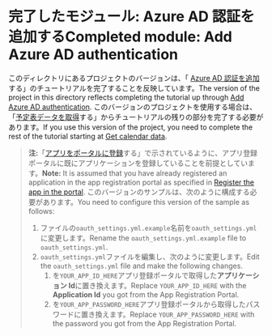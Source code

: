 # <a name="completed-module-add-azure-ad-authentication"></a><span data-ttu-id="dcd66-101">完了したモジュール: Azure AD 認証を追加する</span><span class="sxs-lookup"><span data-stu-id="dcd66-101">Completed module: Add Azure AD authentication</span></span>

<span data-ttu-id="dcd66-102">このディレクトリにあるプロジェクトのバージョンは、「 [Azure AD 認証を追加](https://docs.microsoft.com/graph/training/python-tutorial?tutorial-step=3)する」のチュートリアルを完了することを反映しています。</span><span class="sxs-lookup"><span data-stu-id="dcd66-102">The version of the project in this directory reflects completing the tutorial up through [Add Azure AD authentication](https://docs.microsoft.com/graph/training/python-tutorial?tutorial-step=3).</span></span> <span data-ttu-id="dcd66-103">このバージョンのプロジェクトを使用する場合は、「[予定表データを取得](https://docs.microsoft.com/graph/training/python-tutorial?tutorial-step=4)する」からチュートリアルの残りの部分を完了する必要があります。</span><span class="sxs-lookup"><span data-stu-id="dcd66-103">If you use this version of the project, you need to complete the rest of the tutorial starting at [Get calendar data](https://docs.microsoft.com/graph/training/python-tutorial?tutorial-step=4).</span></span>

> <span data-ttu-id="dcd66-104">**注:**「[アプリをポータルに登録](https://docs.microsoft.com/graph/training/python-tutorial?tutorial-step=2)する」で示されているように、アプリ登録ポータルに既にアプリケーションを登録していることを前提としています。</span><span class="sxs-lookup"><span data-stu-id="dcd66-104">**Note:** It is assumed that you have already registered an application in the app registration portal as specified in [Register the app in the portal](https://docs.microsoft.com/graph/training/python-tutorial?tutorial-step=2).</span></span> <span data-ttu-id="dcd66-105">このバージョンのサンプルは、次のように構成する必要があります。</span><span class="sxs-lookup"><span data-stu-id="dcd66-105">You need to configure this version of the sample as follows:</span></span>
>
> 1. <span data-ttu-id="dcd66-106">ファイルの`oauth_settings.yml.example`名前を`oauth_settings.yml`に変更します。</span><span class="sxs-lookup"><span data-stu-id="dcd66-106">Rename the `oauth_settings.yml.example` file to `oauth_settings.yml`.</span></span>
> 1. <span data-ttu-id="dcd66-107">`oauth_settings.yml`ファイルを編集し、次のように変更します。</span><span class="sxs-lookup"><span data-stu-id="dcd66-107">Edit the `oauth_settings.yml` file and make the following changes.</span></span>
>     1. <span data-ttu-id="dcd66-108">を`YOUR_APP_ID_HERE`アプリ登録ポータルで取得した**アプリケーション Id**に置き換えます。</span><span class="sxs-lookup"><span data-stu-id="dcd66-108">Replace `YOUR_APP_ID_HERE` with the **Application Id** you got from the App Registration Portal.</span></span>
>     1. <span data-ttu-id="dcd66-109">を`YOUR_APP_PASSWORD_HERE`アプリ登録ポータルから取得したパスワードに置き換えます。</span><span class="sxs-lookup"><span data-stu-id="dcd66-109">Replace `YOUR_APP_PASSWORD_HERE` with the password you got from the App Registration Portal.</span></span>